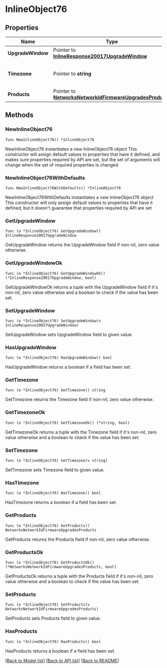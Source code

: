 # InlineObject76

## Properties

Name | Type | Description | Notes
------------ | ------------- | ------------- | -------------
**UpgradeWindow** | Pointer to [**InlineResponse20017UpgradeWindow**](InlineResponse20017UpgradeWindow.md) |  | [optional] 
**Timezone** | Pointer to **string** | The timezone for the network | [optional] 
**Products** | Pointer to [**NetworksNetworkIdFirmwareUpgradesProducts**](NetworksNetworkIdFirmwareUpgradesProducts.md) |  | [optional] 

## Methods

### NewInlineObject76

`func NewInlineObject76() *InlineObject76`

NewInlineObject76 instantiates a new InlineObject76 object
This constructor will assign default values to properties that have it defined,
and makes sure properties required by API are set, but the set of arguments
will change when the set of required properties is changed

### NewInlineObject76WithDefaults

`func NewInlineObject76WithDefaults() *InlineObject76`

NewInlineObject76WithDefaults instantiates a new InlineObject76 object
This constructor will only assign default values to properties that have it defined,
but it doesn't guarantee that properties required by API are set

### GetUpgradeWindow

`func (o *InlineObject76) GetUpgradeWindow() InlineResponse20017UpgradeWindow`

GetUpgradeWindow returns the UpgradeWindow field if non-nil, zero value otherwise.

### GetUpgradeWindowOk

`func (o *InlineObject76) GetUpgradeWindowOk() (*InlineResponse20017UpgradeWindow, bool)`

GetUpgradeWindowOk returns a tuple with the UpgradeWindow field if it's non-nil, zero value otherwise
and a boolean to check if the value has been set.

### SetUpgradeWindow

`func (o *InlineObject76) SetUpgradeWindow(v InlineResponse20017UpgradeWindow)`

SetUpgradeWindow sets UpgradeWindow field to given value.

### HasUpgradeWindow

`func (o *InlineObject76) HasUpgradeWindow() bool`

HasUpgradeWindow returns a boolean if a field has been set.

### GetTimezone

`func (o *InlineObject76) GetTimezone() string`

GetTimezone returns the Timezone field if non-nil, zero value otherwise.

### GetTimezoneOk

`func (o *InlineObject76) GetTimezoneOk() (*string, bool)`

GetTimezoneOk returns a tuple with the Timezone field if it's non-nil, zero value otherwise
and a boolean to check if the value has been set.

### SetTimezone

`func (o *InlineObject76) SetTimezone(v string)`

SetTimezone sets Timezone field to given value.

### HasTimezone

`func (o *InlineObject76) HasTimezone() bool`

HasTimezone returns a boolean if a field has been set.

### GetProducts

`func (o *InlineObject76) GetProducts() NetworksNetworkIdFirmwareUpgradesProducts`

GetProducts returns the Products field if non-nil, zero value otherwise.

### GetProductsOk

`func (o *InlineObject76) GetProductsOk() (*NetworksNetworkIdFirmwareUpgradesProducts, bool)`

GetProductsOk returns a tuple with the Products field if it's non-nil, zero value otherwise
and a boolean to check if the value has been set.

### SetProducts

`func (o *InlineObject76) SetProducts(v NetworksNetworkIdFirmwareUpgradesProducts)`

SetProducts sets Products field to given value.

### HasProducts

`func (o *InlineObject76) HasProducts() bool`

HasProducts returns a boolean if a field has been set.


[[Back to Model list]](../README.md#documentation-for-models) [[Back to API list]](../README.md#documentation-for-api-endpoints) [[Back to README]](../README.md)


